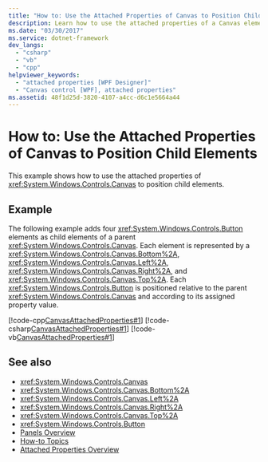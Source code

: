 ```yaml
---
title: "How to: Use the Attached Properties of Canvas to Position Child Elements"
description: Learn how to use the attached properties of a Canvas element to position its child elements in a Windows Presentation Foundation (WPF) application.
ms.date: "03/30/2017"
ms.service: dotnet-framework
dev_langs: 
  - "csharp"
  - "vb"
  - "cpp"
helpviewer_keywords: 
  - "attached properties [WPF Designer]"
  - "Canvas control [WPF], attached properties"
ms.assetid: 48f1d25d-3820-4107-a4cc-d6c1e5664a44
---
```

# How to: Use the Attached Properties of Canvas to Position Child Elements

This example shows how to use the attached properties of <xref:System.Windows.Controls.Canvas> to position child elements.

## Example

The following example adds four <xref:System.Windows.Controls.Button> elements as child elements of a parent <xref:System.Windows.Controls.Canvas>. Each element is represented by a <xref:System.Windows.Controls.Canvas.Bottom%2A>, <xref:System.Windows.Controls.Canvas.Left%2A>, <xref:System.Windows.Controls.Canvas.Right%2A>, and <xref:System.Windows.Controls.Canvas.Top%2A>.
Each <xref:System.Windows.Controls.Button> is positioned relative to the parent <xref:System.Windows.Controls.Canvas> and according to its assigned property value.

[!code-cpp[CanvasAttachedProperties#1](~/samples/snippets/cpp/VS_Snippets_Wpf/CanvasAttachedProperties/CPP/CanvasAttachedProps.cpp#1)]
[!code-csharp[CanvasAttachedProperties#1](~/samples/snippets/csharp/VS_Snippets_Wpf/CanvasAttachedProperties/CSharp/CanvasAttachedProps.cs#1)]
[!code-vb[CanvasAttachedProperties#1](~/samples/snippets/visualbasic/VS_Snippets_Wpf/CanvasAttachedProperties/VisualBasic/CanvasAttachedProps.vb#1)]

## See also

- <xref:System.Windows.Controls.Canvas>
- <xref:System.Windows.Controls.Canvas.Bottom%2A>
- <xref:System.Windows.Controls.Canvas.Left%2A>
- <xref:System.Windows.Controls.Canvas.Right%2A>
- <xref:System.Windows.Controls.Canvas.Top%2A>
- <xref:System.Windows.Controls.Button>
- [Panels Overview](panels-overview.md)
- [How-to Topics](canvas-how-to-topics.md)
- [Attached Properties Overview](../properties/attached-properties-overview.md)
